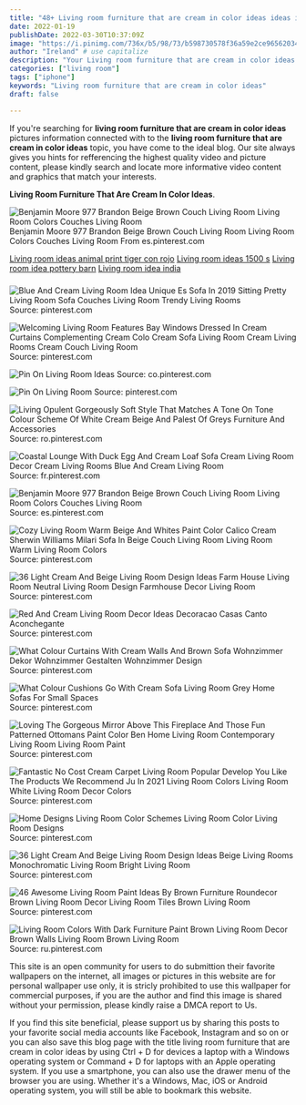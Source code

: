 ```yaml
---
title: "48+ Living room furniture that are cream in color ideas ideas in 2022 "
date: 2022-01-19
publishDate: 2022-03-30T10:37:09Z
image: "https://i.pinimg.com/736x/b5/98/73/b598730578f36a59e2ce965620349375.jpg"
author: "Ireland" # use capitalize
description: "Your Living room furniture that are cream in color ideas images are available in this site. Living room furniture that are cream in color ideas are a topic that is being searched for and liked by netizens now. You can Download the Living room furniture that are cream in color ideas files here. Find and Download all free photos."
categories: ["living room"]
tags: ["iphone"]
keywords: "Living room furniture that are cream in color ideas"
draft: false

---
```


If you're searching for **living room furniture that are cream in color ideas** pictures information connected with to the **living room furniture that are cream in color ideas** topic, you have come to the ideal  blog.  Our site always  gives you  hints  for refferencing  the highest  quality video and picture  content, please kindly search and locate more informative video content and graphics  that match your interests.

**Living Room Furniture That Are Cream In Color Ideas**. 

![Benjamin Moore 977 Brandon Beige Brown Couch Living Room Living Room Colors Couches Living Room](https://i.pinimg.com/originals/f8/62/89/f8628928d39e5b30dec8487f61591873.jpg "Benjamin Moore 977 Brandon Beige Brown Couch Living Room Living Room Colors Couches Living Room")
Benjamin Moore 977 Brandon Beige Brown Couch Living Room Living Room Colors Couches Living Room From es.pinterest.com

[Living room ideas animal print tiger con rojo](/living-room-ideas-animal-print-tiger-con-rojo/)
[Living room ideas 1500 s](/living-room-ideas-1500-s/)
[Living room idea pottery barn](/living-room-idea-pottery-barn/)
[Living room idea india](/living-room-idea-india/)



### 

 


![Blue And Cream Living Room Idea Unique Es Sofa In 2019 Sitting Pretty Living Room Sofa Couches Living Room Trendy Living Rooms](https://i.pinimg.com/originals/b4/ee/73/b4ee73679260809a9b070783d6cfc695.jpg "Blue And Cream Living Room Idea Unique Es Sofa In 2019 Sitting Pretty Living Room Sofa Couches Living Room Trendy Living Rooms")
Source: pinterest.com

 

![Welcoming Living Room Features Bay Windows Dressed In Cream Curtains Complementing Cream Colo Cream Sofa Living Room Cream Living Rooms Cream Couch Living Room](https://i.pinimg.com/originals/9f/7f/45/9f7f456482c7df573b98e07176c8bc8e.jpg "Welcoming Living Room Features Bay Windows Dressed In Cream Curtains Complementing Cream Colo Cream Sofa Living Room Cream Living Rooms Cream Couch Living Room")
Source: pinterest.com

 

![Pin On Living Room Ideas](https://i.pinimg.com/originals/01/e4/1b/01e41b3aaf010ff981a2aa10a0fb5739.png "Pin On Living Room Ideas")
Source: co.pinterest.com

 

![Pin On Living Room](https://i.pinimg.com/originals/ca/a4/64/caa464c23a8ff1e717ee57101ff58ae0.jpg "Pin On Living Room")
Source: pinterest.com

 

![Living Opulent Gorgeously Soft Style That Matches A Tone On Tone Colour Scheme Of White Cream Beige And Palest Of Greys Furniture And Accessories](https://i.pinimg.com/originals/63/dd/d4/63ddd48f90f077178d1829764c83761f.jpg "Living Opulent Gorgeously Soft Style That Matches A Tone On Tone Colour Scheme Of White Cream Beige And Palest Of Greys Furniture And Accessories")
Source: ro.pinterest.com

 

![Coastal Lounge With Duck Egg And Cream Loaf Sofa Cream Living Room Decor Cream Living Rooms Blue And Cream Living Room](https://i.pinimg.com/originals/11/9d/76/119d76a2fd3b20e76441a752e0c482f9.jpg "Coastal Lounge With Duck Egg And Cream Loaf Sofa Cream Living Room Decor Cream Living Rooms Blue And Cream Living Room")
Source: fr.pinterest.com

 

![Benjamin Moore 977 Brandon Beige Brown Couch Living Room Living Room Colors Couches Living Room](https://i.pinimg.com/originals/f8/62/89/f8628928d39e5b30dec8487f61591873.jpg "Benjamin Moore 977 Brandon Beige Brown Couch Living Room Living Room Colors Couches Living Room")
Source: es.pinterest.com

 

![Cozy Living Room Warm Beige And Whites Paint Color Calico Cream Sherwin Williams Milari Sofa In Beige Couch Living Room Living Room Warm Living Room Colors](https://i.pinimg.com/originals/99/c4/90/99c490982c7d74a23181553420ec66b5.jpg "Cozy Living Room Warm Beige And Whites Paint Color Calico Cream Sherwin Williams Milari Sofa In Beige Couch Living Room Living Room Warm Living Room Colors")
Source: pinterest.com

 

![36 Light Cream And Beige Living Room Design Ideas Farm House Living Room Neutral Living Room Design Farmhouse Decor Living Room](https://i.pinimg.com/originals/b5/c7/8c/b5c78cb59530977ed4ceaecadf3484ec.jpg "36 Light Cream And Beige Living Room Design Ideas Farm House Living Room Neutral Living Room Design Farmhouse Decor Living Room")
Source: pinterest.com

 

![Red And Cream Living Room Decor Ideas Decoracao Casas Canto Aconchegante](https://i.pinimg.com/736x/70/af/0b/70af0bf72ad547b13fa648a956b01aeb.jpg "Red And Cream Living Room Decor Ideas Decoracao Casas Canto Aconchegante")
Source: pinterest.com

 

![What Colour Curtains With Cream Walls And Brown Sofa Wohnzimmer Dekor Wohnzimmer Gestalten Wohnzimmer Design](https://i.pinimg.com/originals/36/78/36/367836798ceb39cd7ca2b1f08c282772.png "What Colour Curtains With Cream Walls And Brown Sofa Wohnzimmer Dekor Wohnzimmer Gestalten Wohnzimmer Design")
Source: pinterest.com

 

![What Colour Cushions Go With Cream Sofa Living Room Grey Home Sofas For Small Spaces](https://i.pinimg.com/originals/c9/ea/ac/c9eaac69d3397aaac87013a2031f13bf.jpg "What Colour Cushions Go With Cream Sofa Living Room Grey Home Sofas For Small Spaces")
Source: pinterest.com

 

![Loving The Gorgeous Mirror Above This Fireplace And Those Fun Patterned Ottomans Paint Color Ben Home Living Room Contemporary Living Room Living Room Paint](https://i.pinimg.com/originals/af/d4/57/afd457bc0941f70dcd1cb3fbf5c9e308.jpg "Loving The Gorgeous Mirror Above This Fireplace And Those Fun Patterned Ottomans Paint Color Ben Home Living Room Contemporary Living Room Living Room Paint")
Source: pinterest.com

 

![Fantastic No Cost Cream Carpet Living Room Popular Develop You Like The Products We Recommend Ju In 2021 Living Room Colors Living Room White Living Room Decor Colors](https://i.pinimg.com/474x/6b/25/bd/6b25bdb6c7d08e9e97e4f1d23d705896.jpg "Fantastic No Cost Cream Carpet Living Room Popular Develop You Like The Products We Recommend Ju In 2021 Living Room Colors Living Room White Living Room Decor Colors")
Source: pinterest.com

 

![Home Designs Living Room Color Schemes Living Room Color Living Room Designs](https://i.pinimg.com/736x/98/92/9a/98929a2a6d935201b3a50d2ce4900d08.jpg "Home Designs Living Room Color Schemes Living Room Color Living Room Designs")
Source: pinterest.com

 

![36 Light Cream And Beige Living Room Design Ideas Beige Living Rooms Monochromatic Living Room Bright Living Room](https://i.pinimg.com/originals/78/9b/10/789b1065483c148ee663c603a2564d60.jpg "36 Light Cream And Beige Living Room Design Ideas Beige Living Rooms Monochromatic Living Room Bright Living Room")
Source: pinterest.com

 

![46 Awesome Living Room Paint Ideas By Brown Furniture Roundecor Brown Living Room Decor Living Room Tiles Brown Living Room](https://i.pinimg.com/originals/eb/1e/a1/eb1ea1236fc81c39efa29d7d52f27b18.jpg "46 Awesome Living Room Paint Ideas By Brown Furniture Roundecor Brown Living Room Decor Living Room Tiles Brown Living Room")
Source: pinterest.com

 

![Living Room Colors With Dark Furniture Paint Brown Living Room Decor Brown Walls Living Room Brown Living Room](https://i.pinimg.com/736x/b5/98/73/b598730578f36a59e2ce965620349375.jpg "Living Room Colors With Dark Furniture Paint Brown Living Room Decor Brown Walls Living Room Brown Living Room")
Source: ru.pinterest.com

 

This site is an open community for users to do submittion their favorite wallpapers on the internet, all images or pictures in this website are for personal wallpaper use only, it is stricly prohibited to use this wallpaper for commercial purposes, if you are the author and find this image is shared without your permission, please kindly raise a DMCA report to Us.

If you find this site beneficial, please support us by sharing this posts to your favorite social media accounts like Facebook, Instagram and so on or you can also save this blog page with the title living room furniture that are cream in color ideas by using Ctrl + D for devices a laptop with a Windows operating system or Command + D for laptops with an Apple operating system. If you use a smartphone, you can also use the drawer menu of the browser you are using. Whether it's a Windows, Mac, iOS or Android operating system, you will still be able to bookmark this website.
